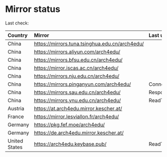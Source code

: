<script src="./time.js"></script>
# Mirror status
Last check: <script type="text/javascript">localize(1670699715.891408);</script>

|Country|Mirror|Last update|
|:------|:-----|:----------|
|China|https://mirrors.tuna.tsinghua.edu.cn/arch4edu/|<script type="text/javascript">localize(1670654049);</script>|
|China|https://mirrors.aliyun.com/arch4edu/|<script type="text/javascript">localize(1670567984);</script>|
|China|https://mirrors.bfsu.edu.cn/arch4edu/|<script type="text/javascript">localize(1670654049);</script>|
|China|https://mirror.iscas.ac.cn/arch4edu/|<script type="text/javascript">localize(1670654049);</script>|
|China|https://mirrors.nju.edu.cn/arch4edu/|<script type="text/javascript">localize(1670654049);</script>|
|China|https://mirrors.pinganyun.com/arch4edu/|ConnectTimeout|
|China|https://mirrors.sau.edu.cn/arch4edu/|Response 500|
|China|https://mirrors.ynu.edu.cn/arch4edu/|ReadTimeout|
|Austria|https://at.arch4edu.mirror.kescher.at/|<script type="text/javascript">localize(1670654049);</script>|
|France|https://mirror.lesviallon.fr/arch4edu/|<script type="text/javascript">localize(1670654049);</script>|
|Germany|https://pkg.fef.moe/arch4edu/|<script type="text/javascript">localize(1670654049);</script>|
|Germany|https://de.arch4edu.mirror.kescher.at/|<script type="text/javascript">localize(1670654049);</script>|
|United States|https://arch4edu.keybase.pub/|ReadTimeout|

<script src="./tablefilter/tablefilter.js"></script>
<script src="./table.js"></script>
